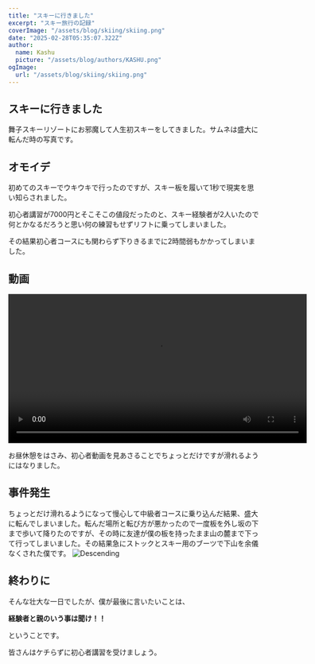 ```yaml
---
title: "スキーに行きました"
excerpt: "スキー旅行の記録"
coverImage: "/assets/blog/skiing/skiing.png"
date: "2025-02-28T05:35:07.322Z"
author:
  name: Kashu
  picture: "/assets/blog/authors/KASHU.png"
ogImage:
  url: "/assets/blog/skiing/skiing.png"
---
```


## スキーに行きました
舞子スキーリゾートにお邪魔して人生初スキーをしてきました。サムネは盛大に転んだ時の写真です。

## オモイデ
初めてのスキーでウキウキで行ったのですが、スキー板を履いて1秒で現実を思い知らされました。

初心者講習が7000円とそこそこの値段だったのと、スキー経験者が2人いたので何とかなるだろうと思い何の練習もせずリフトに乗ってしまいました。

その結果初心者コースにも関わらず下りきるまでに2時間弱もかかってしまいました。

## 動画
<video width="600" controls>
  <source src="/assets/blog/skiing/VID_20250228_130228.mp4" type="video/mp4">
  お使いのブラウザは動画タグに対応していません。
</video>

お昼休憩をはさみ、初心者動画を見あさることでちょっとだけですが滑れるようにはなりました。

## 事件発生
ちょっとだけ滑れるようになって慢心して中級者コースに乗り込んだ結果、盛大に転んでしまいました。転んだ場所と転び方が悪かったので一度板を外し坂の下まで歩いて降りたのですが、その時に友達が僕の板を持ったまま山の麓まで下って行ってしまいました。その結果急にストックとスキー用のブーツで下山を余儀なくされた僕です。
![Descending](/assets/blog/skiing/Descending.jpg)

## 終わりに
そんな壮大な一日でしたが、僕が最後に言いたいことは、

**経験者と親のいう事は聞け！！**

ということです。

皆さんはケチらずに初心者講習を受けましょう。